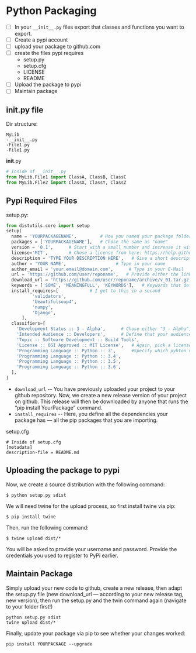 # Python Packaging

- [ ] In your `__init__.py` files export that classes and functions you want to export.
- [ ] Create a pypi account
- [ ] upload your package to github.com
- [ ] create the files pypi requires
  - setup.py
  - setup.cfg
  - LICENSE
  - README
- [ ] Upload the package to pypi
- [ ] Maintain package

## __init__.py file

Dir structure:
```
MyLib
-__init__.py
-File1.py
-File1.py
```
__init__.py
```python
# Inside of __init__.py
from MyLib.File1 import ClassA, ClassB, ClassC
from MyLib.File2 import ClassX, ClassY, ClassZ
```

## Pypi Required Files

setup.py:
```python
from distutils.core import setup
setup(
  name = 'YOURPACKAGENAME',         # How you named your package folder (MyLib)
  packages = ['YOURPACKAGENAME'],   # Chose the same as "name"
  version = '0.1',      # Start with a small number and increase it with every change you make
  license='MIT',        # Chose a license from here: https://help.github.com/articles/licensing-a-repository
  description = 'TYPE YOUR DESCRIPTION HERE',   # Give a short description about your library
  author = 'YOUR NAME',                   # Type in your name
  author_email = 'your.email@domain.com',      # Type in your E-Mail
  url = 'https://github.com/user/reponame',   # Provide either the link to your github or to your website
  download_url = 'https://github.com/user/reponame/archive/v_01.tar.gz',    # I explain this later on
  keywords = ['SOME', 'MEANINGFULL', 'KEYWORDS'],   # Keywords that define your package best
  install_requires=[            # I get to this in a second
          'validators',
          'beautifulsoup4',
          'numpy',
          'Django',
      ],
  classifiers=[
    'Development Status :: 3 - Alpha',      # Chose either "3 - Alpha", "4 - Beta" or "5 - Production/Stable" as the current state of your package
    'Intended Audience :: Developers',      # Define that your audience are developers
    'Topic :: Software Development :: Build Tools',
    'License :: OSI Approved :: MIT License',   # Again, pick a license
    'Programming Language :: Python :: 3',      #Specify which pyhton versions that you want to support
    'Programming Language :: Python :: 3.4',
    'Programming Language :: Python :: 3.5',
    'Programming Language :: Python :: 3.6',
  ],
)
```
- `download_url` -- You have previously uploaded your project to your github repository. Now, we create a new release version of your project on github. This release will then be downloaded by anyone that runs the “pip install YourPackage” command.
- `install_requires` -- Here, you define all the dependencies your package has — all the pip packages that you are importing.

setup.cfg
```
# Inside of setup.cfg
[metadata]
description-file = README.md
```

## Uploading the package to pypi

Now, we create a source distribution with the following command:
```
$ python setup.py sdist
```
We will need twine for the upload process, so first install twine via pip:
```
$ pip install twine
```
Then, run the following command:
```
$ twine upload dist/*
```
You will be asked to provide your username and password. Provide the credentials you used to register to PyPi earlier.

## Maintain Package

Simply upload your new code to github, create a new release, then adapt the setup.py file (new download_url — according to your new release tag, new version), then run the setup.py and the twin command again (navigate to your folder first!)
```
python setup.py sdist
twine upload dist/*
```
Finally, update your package via pip to see whether your changes worked:
```
pip install YOURPACKAGE --upgrade
```